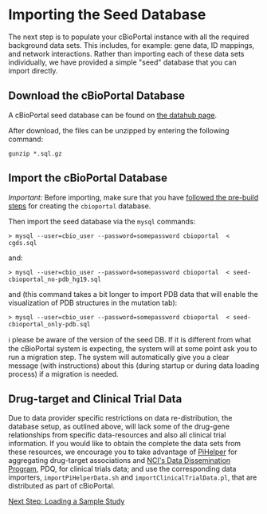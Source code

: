 # Importing the Seed Database

The next step is to populate your cBioPortal instance with all the required background data sets.  This includes, for example:  gene data, ID mappings, and network interactions.  Rather than importing each of these data sets individually, we have provided a simple "seed" database that you can import directly.

## Download the cBioPortal Database

A cBioPortal seed database can be found on [the datahub page](https://github.com/cbioportal/datahub/blob/master/seedDB/README.md).

After download, the files can be unzipped by entering the following command:

    gunzip *.sql.gz

## Import the cBioPortal Database

*Important:*  Before importing, make sure that you have [followed the pre-build steps](Pre-Build-Steps.md#prepare_database) for creating the `cbioportal` database.  

Then import the seed database via the `mysql` commands:

    > mysql --user=cbio_user --password=somepassword cbioportal  < cgds.sql

and:

    > mysql --user=cbio_user --password=somepassword cbioportal  < seed-cbioportal_no-pdb_hg19.sql
    
and (this command takes a bit longer to import PDB data that will enable the visualization of PDB structures in the mutation tab): 

    > mysql --user=cbio_user --password=somepassword cbioportal  < seed-cbioportal_only-pdb.sql

:information_source: please be aware of the version of the seed DB. If it is different from what the cBioPortal system is expecting, the system will at some point ask you to run a migration step. The system will automatically give you a clear message (with instructions) about this (during startup or during data loading process) if a migration is needed. 

## Drug-target and Clinical Trial Data

Due to data provider specific restrictions on data re-distribution, the database setup, as outlined above, will lack some of the drug-gene relationships from specific data-resources and also all clinical trial information. If you would like to obtain the complete the data sets from these resources, we encourage you to take advantage of [PiHelper](http://bitbucket.org/armish/pihelper) for aggregating drug-target associations and [NCI's Data Dissemination Program](http://www.cancer.gov/publications/pdq), PDQ, for clinical trials data; and use the corresponding data importers, `importPiHelperData.sh` and `importClinicalTrialData.pl`, that are distributed as part of cBioPortal.

[Next Step: Loading a Sample Study](Load-Sample-Cancer-Study.md)

